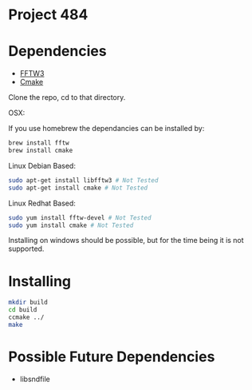 Project 484
===========

Dependencies
============

- [FFTW3](http://www.fftw.org/)
- [Cmake](http://www.cmake.org/)

Clone the repo, cd to that directory.

OSX:

If you use homebrew the dependancies can be installed by:

```bash
brew install fftw
brew install cmake
```

Linux Debian Based:

```bash
sudo apt-get install libfftw3 # Not Tested
sudo apt-get install cmake # Not Tested
```

Linux Redhat Based:

```bash
sudo yum install fftw-devel # Not Tested
sudo yum install cmake # Not Tested
```

Installing on windows should be possible, but for the time being it is not
supported.

Installing
==========

```bash
mkdir build
cd build
ccmake ../
make
```

Possible Future Dependencies
============================

- libsndfile
